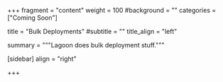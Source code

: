 +++
fragment = "content"
weight = 100
#background = ""
categories = ["Coming Soon"]

title = "Bulk Deployments"
#subtitle = ""
title_align = "left"

summary = """Lagoon does bulk deployment stuff."""

[sidebar]
  align = "right"

+++

